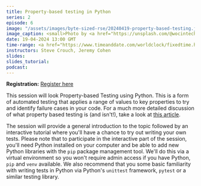 ```yaml
---
title: Property-based testing in Python
series: 2
episode: 6
image: "/assets/images/byte-sized-rse/20240419-property-based-testing.jpg"
image_caption: <small>Photo by <a href="https://unsplash.com/@wocintechchat">Christina @ wocintechchat.com</a> on <a href="https://unsplash.com/photos/macbook-pro-2JDDn7iSGH8">Unsplash</a></small>
date: 19-04-2024 13:00 GMT
time-range: <a href="https://www.timeanddate.com/worldclock/fixedtime.html?msg=Byte-sized+RSE+Session+6+-+Property-based+Testing+in+Python&iso=20240419T13&p1=136&ah=1&am=30" target="_blank" rel="noopener noreferrer">13:00-14:30 GMT</a>
instructors: Steve Crouch, Jeremy Cohen
slides: 
slides_tutorial: 
podcast: 
---
```


<strong>Registration:</strong> <a href="https://forms.gle/Ue3S8SSCi9MvreCY9"
target="_blank" rel="noopener noreferrer">Register here</a>

This session will look Property-based Testing using Python. This is a form of
automated testing that applies a range of values to key properties to try and
identify failure cases in your code. For a much more detailed discussion of
what property based testing is (and isn't!), take a look at [this
article](https://hypothesis.works/articles/what-is-property-based-testing/). 

The session will provide a general introduction to the topic followed by an
interactive tutorial where you'll have a chance to try out writing your own
tests. Please note that to participate in the interactive part of the session,
you'll need Python installed on your computer and be able to add new Python
libraries with the `pip` package management tool. We'll do this via a virtual
environment so you won't require admin access if you have Python, `pip` and
`venv` available. We also recommend that you some basic familiarity with
writing tests in Python via Python's `unittest` framework, `pytest` or a
similar testing library.